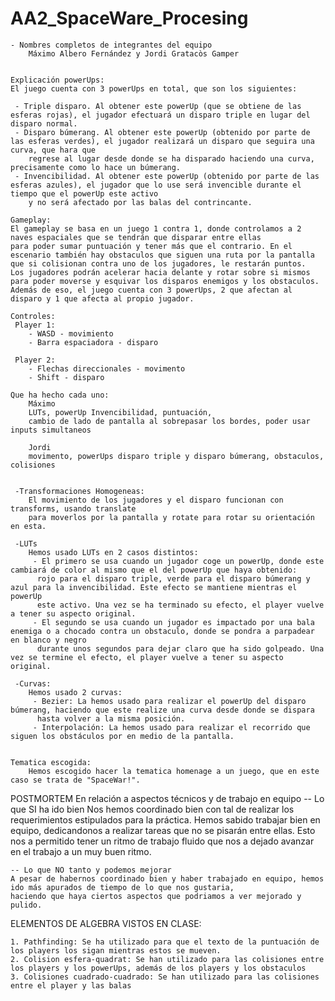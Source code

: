 # AA2_SpaceWare_Procesing

	- Nombres completos de integrantes del equipo
		Máximo Albero Fernández y Jordi Gratacòs Gamper


	Explicación powerUps:
	El juego cuenta con 3 powerUps en total, que son los siguientes:

	 - Triple disparo. Al obtener este powerUp (que se obtiene de las esferas rojas), el jugador efectuará un disparo triple en lugar del disparo normal.
	 - Disparo búmerang. Al obtener este powerUp (obtenido por parte de las esferas verdes), el jugador realizará un disparo que seguira una curva, que hara que
		regrese al lugar desde donde se ha disparado haciendo una curva, precisamente como lo hace un búmerang.
	 - Invencibilidad. Al obtener este powerUp (obtenido por parte de las esferas azules), el jugador que lo use será invencible durante el tiempo que el powerUp este activo
		y no será afectado por las balas del contrincante.
		
	Gameplay:
	El gameplay se basa en un juego 1 contra 1, donde controlamos a 2 naves espaciales que se tendrán que disparar entre ellas
	para poder sumar puntuación y tener más que el contrario. En el escenario también hay obstaculos que siguen una ruta por la pantalla
	que si colisionan contra uno de los jugadores, le restarán puntos.
	Los jugadores podrán acelerar hacia delante y rotar sobre si mismos para poder moverse y esquivar los disparos enemigos y los obstaculos.
	Además de eso, el juego cuenta con 3 powerUps, 2 que afectan al disparo y 1 que afecta al propio jugador.

	Controles:
	 Player 1:
		- WASD - movimiento
		- Barra espaciadora - disparo

	 Player 2:
		- Flechas direccionales - movimento
		- Shift - disparo

	Que ha hecho cada uno:
		Máximo
		LUTs, powerUp Invencibilidad, puntuación, 
		cambio de lado de pantalla al sobrepasar los bordes, poder usar inputs simultaneos

		Jordi
		movimento, powerUps disparo triple y disparo búmerang, obstaculos, colisiones 


	 -Transformaciones Homogeneas:
		El movimiento de los jugadores y el disparo funcionan con transforms, usando translate
		para moverlos por la pantalla y rotate para rotar su orientación en esta.

	 -LUTs
		Hemos usado LUTs en 2 casos distintos:
		 - El primero se usa cuando un jugador coge un powerUp, donde este cambiará de color al mismo que el del powerUp que haya obtenido:
		  rojo para el disparo triple, verde para el disparo búmerang y azul para la invencibilidad. Este efecto se mantiene mientras el powerUp
		  este activo. Una vez se ha terminado su efecto, el player vuelve a tener su aspecto original.
		 - El segundo se usa cuando un jugador es impactado por una bala enemiga o a chocado contra un obstaculo, donde se pondra a parpadear en blanco y negro
		  durante unos segundos para dejar claro que ha sido golpeado. Una vez se termine el efecto, el player vuelve a tener su aspecto original.  
	  
	 -Curvas:
		Hemos usado 2 curvas:
		 - Bezier: La hemos usado para realizar el powerUp del disparo búmerang, haciendo que este realize una curva desde donde se dispara 
		  hasta volver a la misma posición.
		 - Interpolación: La hemos usado para realizar el recorrido que siguen los obstáculos por en medio de la pantalla.
	 

	Tematica escogida:
		Hemos escogido hacer la tematica homenage a un juego, que en este caso se trata de "SpaceWar!".




POSTMORTEM
	En relación a aspectos técnicos y de trabajo en equipo
	-- Lo que SI ha ido bien
	Nos hemos coordinado bien con tal de realizar los requerimientos estipulados para la práctica.
	Hemos sabido trabajar bien en equipo, dedicandonos a realizar tareas que no se pisarán entre ellas.
	Esto nos a permitido tener un ritmo de trabajo fluido que nos a dejado avanzar en el trabajo a un muy buen ritmo.

	-- Lo que NO tanto y podemos mejorar 
	A pesar de habernos coordinado bien y haber trabajado en equipo, hemos ido más apurados de tiempo de lo que nos gustaria, 
	haciendo que haya ciertos aspectos que podriamos a ver mejorado y pulido.


ELEMENTOS DE ALGEBRA VISTOS EN CLASE:

	1. Pathfinding: Se ha utilizado para que el texto de la puntuación de los players los sigan mientras estos se mueven.
	2. Colision esfera-quadrat: Se han utilizado para las colisiones entre los players y los powerUps, además de los players y los obstaculos
	3. Colisiones cuadrado-cuadrado: Se han utilizado para las colisiones entre el player y las balas